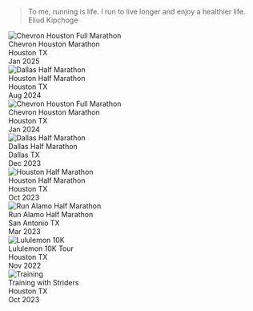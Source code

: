 <head>
   <title>Places Traveled</title>
   <link rel = "stylesheet" href = "/assets/css/leaflet.css"/>
   <script src = "/assets/js/leaflet.js"></script>
   <script src="/assets/js/leaflet-providers.js"></script>
   <link rel="stylesheet" href="./assets/css/style.css">

</head>

<blockquote id="run">
  To me, running is life. I run to live longer and enjoy a healthier life.
  <span>Eliud Kipchoge</span>
</blockquote>

<div id = "gallery" style = "width: 99%; height:100%">
  <div class="gallery">
    <img src="assets/run_img/houston_2025.jpg" alt="Chevron Houston Full Marathon">
    <div class="desc">Chevron Houston Marathon<br />Houston TX<br />Jan 2025</div>
  </div>

<div id = "gallery" style = "width: 99%; height:100%">
  <div class="gallery">
    <img src="assets/run_img/houston_half_2024.jpg" alt="Dallas Half Marathon">
    <div class="desc">Houston Half Marathon<br />Houston TX<br />Aug 2024</div>
  </div>

<div id = "gallery" style = "width: 99%; height:100%">
  <div class="gallery">
    <img src="assets/run_img/houston_2024.jpg" alt="Chevron Houston Full Marathon">
    <div class="desc">Chevron Houston Marathon<br />Houston TX<br />Jan 2024</div>
  </div>

<div id = "gallery" style = "width: 99%; height:100%">
  <div class="gallery">
    <img src="assets/run_img/dallas_2023.jpeg" alt="Dallas Half Marathon">
    <div class="desc">Dallas Half Marathon<br />Dallas TX<br />Dec 2023</div>
  </div>

<div id = "gallery" style = "width: 99%; height:100%">
  <div class="gallery">
    <img src="assets/run_img/houston_half.jpeg" alt="Houston Half Marathon">
    <div class="desc">Houston Half Marathon<br />Houston TX<br />Oct 2023</div>
  </div>

<div id = "gallery" style = "width: 99%; height:100%">
  <div class="gallery">
    <img src="assets/run_img/run_alamo.jpeg" alt="Run Alamo Half Marathon">
    <div class="desc">Run Alamo Half Marathon<br />San Antonio TX<br />Mar 2023</div>
  </div>

  <div class="gallery">
    <img src="assets/run_img/lulu_10k.jpeg" alt="Lululemon 10K">
    <div class="desc">Lululemon 10K Tour<br />Houston TX<br />Nov 2022</div>
  </div>

  <div class="gallery">
    <img src="assets/run_img/training.jpeg" alt="Training">
    <div class="desc">Training with Striders<br />Houston TX<br />Oct 2023</div>
  </div>

</div>

